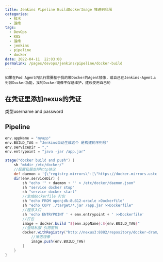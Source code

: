 ```yaml
---
title: Jenkins Pipeline BuildDockerImage 推送到私服
categories: 
  - 技术
  - 运维
tags: 
  - DevOps
  - K8S
  - 运维
  - jenkins
  - pipeline
  - docker
date: 2022-04-11  22:03:00
permalink: /pages/devops/jenkins/pipeline/docker-build
---
```

```如果在Pod Agent内执行需要基于我的带Docker的Agent镜像，或自己在Jenkins-Agent上封装Docker功能，我的Docker镜像不保证维护，建议使用自己的```
## 在凭证里添加nexus的凭证
类型username and password
## Pipeline
```groovy
env.appName = "myapp"
env.BUILD_TAG = "Jenkins自动生成这个 是构建的序列号"
env.serviceDir = "."
env.entrypoint = "java -jar /app.jar"

stage("docker build and push") {
    sh "mkdir /etc/docker/"
    //配置私服支持http协议
    def daemon = '{\"registry-mirrors\":[\"https://docker.mirrors.ustc.edu.cn\"],\"insecure-registries\":[\"nexus3:8082\",\"nexus3:8083\"]}'
    dir(env.serviceDir) {
        sh "echo '" + daemon + "' > /etc/docker/daemon.json"
        sh "service docker stop"
        sh "service docker start"
        //生成dockerfile 打包
        sh "echo FROM openjdk:8u312-oracle >Dockerfile"
        sh "echo COPY ./target/*.jar /app.jar >>Dockerfile"
        //程序入口
        sh 'echo ENTRYPOINT ' + env.entrypoint + ' >>Dockerfile'
        //打包
        image = docker.build "${env.appName}:${env.BUILD_TAG}"
        //登陆私服 引用密钥
        docker.withRegistry("http://nexus3:8082/repository/docker-dram/", "f65db64b-5f08-4c24-b39a-bf9227e37f74") {
            //推送镜像
            image.push(env.BUILD_TAG)
        }
    }
}
```